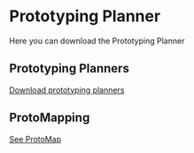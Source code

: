 # Prototyping Planner

Here you can download the Prototyping Planner

## Prototyping Planners

<a href="prototypingplanner.github.io/protomapping.html">Download prototyping planners</a>

## ProtoMapping

<a href="prototypingplanner.github.io/protomapping.html">See ProtoMap</a>
